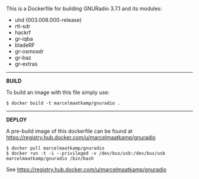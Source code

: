 This is a Dockerfile for building GNURadio 3.7.1 and its modules:

- uhd (003.008.000-release)
- rtl-sdr
- hackrf
- gr-iqba
- bladeRF
- gr-osmosdr
- gr-baz
- gr-extras

----------
**BUILD**

To build an image with this file simply use:

    $ docker build -t marcelmaatkamp/gnuradio .

----------

**DEPLOY**

A pre-build image of this dockerfile can be found at https://registry.hub.docker.com/u/marcelmaatkamp/gnuradio
   
    $ docker pull marcelmaatkamp/gnuradio
    $ docker run -t -i --privileged -v /dev/bus/usb:/dev/bus/usb marcelmaatkamp/gnuradio /bin/bash
 
See https://registry.hub.docker.com/u/marcelmaatkamp/gnuradio

